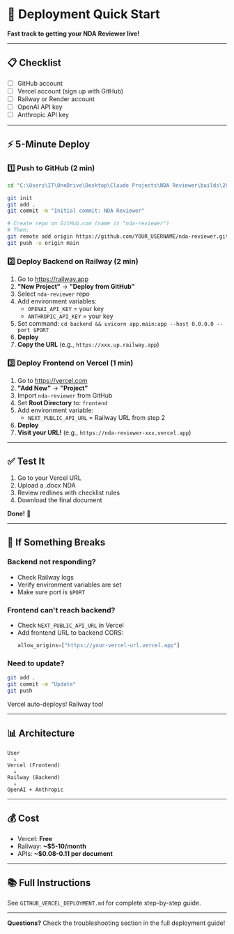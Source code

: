 # 🚀 Deployment Quick Start

**Fast track to getting your NDA Reviewer live!**

---

## 📋 Checklist

- [ ] GitHub account
- [ ] Vercel account (sign up with GitHub)
- [ ] Railway or Render account
- [ ] OpenAI API key
- [ ] Anthropic API key

---

## ⚡ 5-Minute Deploy

### 1️⃣ Push to GitHub (2 min)

```bash
cd "C:\Users\IT\OneDrive\Desktop\Claude Projects\NDA Reviewer\builds\20251005_211648"

git init
git add .
git commit -m "Initial commit: NDA Reviewer"

# Create repo on GitHub.com (name it "nda-reviewer")
# Then:
git remote add origin https://github.com/YOUR_USERNAME/nda-reviewer.git
git push -u origin main
```

### 2️⃣ Deploy Backend on Railway (2 min)

1. Go to https://railway.app
2. **"New Project"** → **"Deploy from GitHub"**
3. Select `nda-reviewer` repo
4. Add environment variables:
   - `OPENAI_API_KEY` = your key
   - `ANTHROPIC_API_KEY` = your key
5. Set command: `cd backend && uvicorn app.main:app --host 0.0.0.0 --port $PORT`
6. **Deploy**
7. **Copy the URL** (e.g., `https://xxx.up.railway.app`)

### 3️⃣ Deploy Frontend on Vercel (1 min)

1. Go to https://vercel.com
2. **"Add New"** → **"Project"**
3. Import `nda-reviewer` from GitHub
4. Set **Root Directory** to: `frontend`
5. Add environment variable:
   - `NEXT_PUBLIC_API_URL` = Railway URL from step 2
6. **Deploy**
7. **Visit your URL!** (e.g., `https://nda-reviewer-xxx.vercel.app`)

---

## ✅ Test It

1. Go to your Vercel URL
2. Upload a .docx NDA
3. Review redlines with checklist rules
4. Download the final document

**Done!** 🎉

---

## 🔧 If Something Breaks

### Backend not responding?
- Check Railway logs
- Verify environment variables are set
- Make sure port is `$PORT`

### Frontend can't reach backend?
- Check `NEXT_PUBLIC_API_URL` in Vercel
- Add frontend URL to backend CORS:
  ```python
  allow_origins=["https://your-vercel-url.vercel.app"]
  ```

### Need to update?
```bash
git add .
git commit -m "Update"
git push
```
Vercel auto-deploys! Railway too!

---

## 📊 Architecture

```
User
  ↓
Vercel (Frontend)
  ↓
Railway (Backend)
  ↓
OpenAI + Anthropic
```

---

## 💰 Cost

- Vercel: **Free**
- Railway: **~$5-10/month**
- APIs: **~$0.08-0.11 per document**

---

## 📚 Full Instructions

See `GITHUB_VERCEL_DEPLOYMENT.md` for complete step-by-step guide.

---

**Questions?** Check the troubleshooting section in the full deployment guide!
